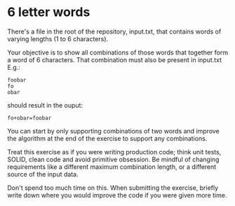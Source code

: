 # 6 letter words

There's a file in the root of the repository, input.txt, that contains words of varying lengths (1 to 6 characters).

Your objective is to show all combinations of those words that together form a word of 6 characters. That combination must also be present in input.txt  
E.g.:

```
foobar
fo
obar
```

should result in the ouput:

```
fo+obar=foobar
```

You can start by only supporting combinations of two words and improve the algorithm at the end of the exercise to support any combinations.

Treat this exercise as if you were writing production code; think unit tests, SOLID, clean code and avoid primitive obsession. Be mindful of changing requirements like a different maximum combination length, or a different source of the input data.

Don't spend too much time on this. When submitting the exercise, briefly write down where you would improve the code if you were given more time.
